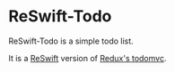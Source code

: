 # ReSwift-Todo

ReSwift-Todo is a simple todo list.

It is a [ReSwift](https://github.com/ReSwift/ReSwift) version of [Redux's todomvc](https://github.com/rackt/redux/tree/master/examples/todomvc).
